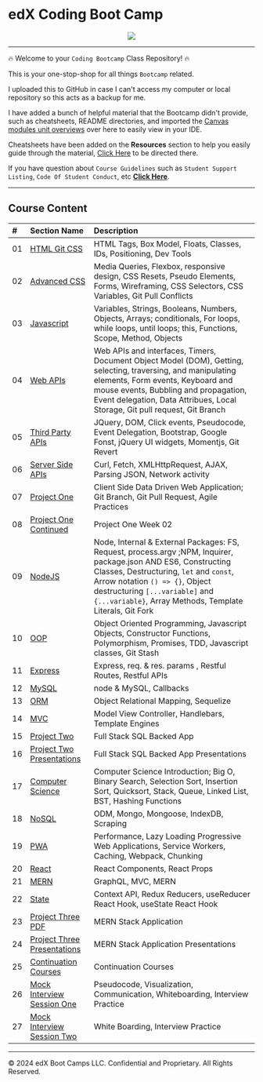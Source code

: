 # edX Coding Boot Camp

<div style="text-align:center">
<img src="https://pbs.twimg.com/profile_images/1326631179949367296/7ZPGBQpk_400x400.jpg"">
</div>

<hr>

🔥 Welcome to your `Coding Bootcamp` Class Repository! 🔥

This is your one-stop-shop for all things `Bootcamp` related.

I uploaded this to GitHub in case I can't access my computer or local repository so this acts as a backup for me.

I have added a bunch of helpful material that the Bootcamp didn't provide, such as cheatsheets, README directories, and imported the [Canvas modules unit overviews](01-Course-Content/00-resources/unit-overview) over here to easily view in your IDE.

Cheatsheets have been added on the **Resources** section to help you easily guide through the material, [Click Here](01-Course-Content/00-resources/cheatsheets) to be directed there.

If you have question about `Course Guidelines` such as `Student Support Listing`, `Code Of Student Conduct`, etc **[Click Here](01-Course-Content/00-resources/README.md)**.


<hr>

## Course Content

| # | Section Name | Description |
|:--| :--  | :--  |
|01| [HTML Git CSS](01-Course-Content/01-HTML-Git-CSS) | HTML Tags, Box Model, Floats, Classes, IDs, Positioning, Dev Tools |
|02| [Advanced CSS](01-Course-Content/02-Advanced-CSS) | Media Queries, Flexbox, responsive design, CSS Resets, Pseudo Elements, Forms, Wireframing, CSS Selectors, CSS Variables, Git Pull Conflicts |
|03| [Javascript](01-Course-Content/03-JavaScript) | Variables, Strings, Booleans, Numbers, Objects, Arrays; conditionals, For loops, while loops, until loops; this, Functions, Scope, Method, Objects |
|04| [Web APIs](01-Course-Content/04-Web-APIs) | Web APIs and interfaces, Timers, Document Object Model (DOM), Getting, selecting, traversing, and manipulating elements, Form events, Keyboard and mouse events, Bubbling and propagation, Event delegation, Data Attribues, Local Storage, Git pull request, Git Branch |
|05| [Third Party APIs](01-Course-Content/05-Third-Party-APIs) | JQuery, DOM, Click events, Pseudocode, Event Delegation, Bootstrap, Google Fonst, jQuery UI widgets, Momentjs, Git Revert |
|06| [Server Side APIs](01-Course-Content/06-Server-Side-APIs) | Curl, Fetch, XMLHttpRequest, AJAX, Parsing JSON, Network activity |
|07| [Project One](01-Course-Content/07-Project-1/README.md) | Client Side Data Driven Web Application; Git Branch, Git Pull Request, Agile Practices |
|08| [Project One Continued](01-Course-Content/08-Project-1-Contd) | Project One Week 02 |
|09| [NodeJS](01-Course-Content/09-NodeJS) | Node, Internal & External Packages: FS, Request, process.argv ;NPM, Inquirer, package.json AND ES6, Constructing Classes, Destructuring, `let` and `const`, Arrow notation `() => {}`, Object destructuring `[...variable]` and `{...variable}`, Array Methods, Template Literals, Git Fork|
|10| [OOP](01-Course-Content/10-OOP) | Object Oriented Programming, Javascript Objects, Constructor Functions, Polymorphism, Promises, TDD, Javascript classes, Git Stash |
|11| [Express](01-Course-Content/11-Express) | Express, req. & res. params , Restful Routes, Restful APIs |
|12| [MySQL](01-Course-Content/12-SQL) | node & MySQL, Callbacks |
|13| [ORM](01-Course-Content/13-ORM) | Object Relational Mapping, Sequelize |
|14| [MVC](01-Course-Content/14-MVC) | Model View Controller, Handlebars, Template Engines |
|15| [Project Two](01-Course-Content/15-Project-2) | Full Stack SQL Backed App |
|16| [Project Two Presentations](01-Course-Content/16-Project-2-Contd) | Full Stack SQL Backed App Presentations |
|17| [Computer Science](01-Course-Content/17-CS/) | Computer Science Introduction; Big O, Binary Search, Selection Sort, Insertion Sort, Quicksort, Stack, Queue, Linked List, BST, Hashing Functions |
|18| [NoSQL](01-Course-Content/18-NoSQL) | ODM, Mongo, Mongoose, IndexDB, Scraping |
|19| [PWA](01-Course-Content/19-PWA) | Performance, Lazy Loading Progressive Web Applications, Service Workers, Caching, Webpack, Chunking |
|20| [React](01-Course-Content/20-React) | React Components, React Props |
|21| [MERN](01-Course-Content/21-MERN) | GraphQL, MVC, MERN |
|22| [State](01-Course-Content/22-State) | Context API, Redux Reducers, useReducer React Hook, useState React Hook |
|23| [Project Three PDF](01-Course-Content/23-Project-3) | MERN Stack Application |
|24| [Project Three Presentations](01-Course-Content/24-Project-3-Contd/) | MERN Stack Application Presentations |
|25| [Continuation Courses](01-Course-Content/25-Continuation-Courses) | Continuation Courses |
|26| [Mock Interview Session One](01-Course-Content/26-Mock-Interview-01) | Pseudocode, Visualization, Communication, Whiteboarding, Interview Practice |
|27| [Mock Interview Session Two](01-Course-Content/27-Mock-Interview-02) | White Boarding, Interview Practice |

---
© 2024 edX Boot Camps LLC. Confidential and Proprietary. All Rights Reserved.